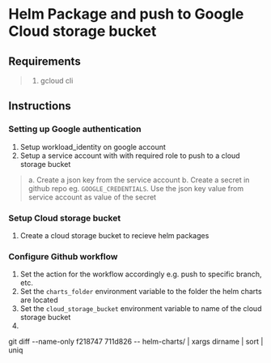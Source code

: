 # Helm Package and push to Google Cloud storage bucket

## Requirements
> 1. gcloud cli


## Instructions

### Setting up Google authentication
1. Setup workload_identity on google account 
2. Setup a service account with with required role to push to a cloud storage bucket
> a. Create a json key from the service account 
> b. Create a secret in github repo eg. `GOOGLE_CREDENTIALS`. Use the json key value from service account as value of the secret

### Setup Cloud storage bucket
1. Create a cloud storage bucket to recieve helm packages

### Configure Github workflow
1. Set the action for the workflow accordingly e.g. push to specific branch, etc.
2. Set the `charts_folder` environment variable to the folder the helm charts are located
3. Set the `cloud_storage_bucket` environment variable to name of the cloud storage bucket
4. 


git diff --name-only f218747 711d826 -- helm-charts/ | xargs dirname | sort | uniq


